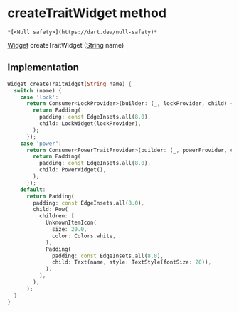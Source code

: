 


# createTraitWidget method




    *[<Null safety>](https://dart.dev/null-safety)*




[Widget](https://api.flutter.dev/flutter/widgets/Widget-class.html) createTraitWidget
([String](https://api.flutter.dev/flutter/dart-core/String-class.html) name)








## Implementation

```dart
Widget createTraitWidget(String name) {
  switch (name) {
    case 'lock':
      return Consumer<LockProvider>(builder: (_, lockProvider, child) {
        return Padding(
          padding: const EdgeInsets.all(8.0),
          child: LockWidget(lockProvider),
        );
      });
    case 'power':
      return Consumer<PowerTraitProvider>(builder: (_, powerProvider, child) {
        return Padding(
          padding: const EdgeInsets.all(8.0),
          child: PowerWidget(),
        );
      });
    default:
      return Padding(
        padding: const EdgeInsets.all(8.0),
        child: Row(
          children: [
            UnknownItemIcon(
              size: 20.0,
              color: Colors.white,
            ),
            Padding(
              padding: const EdgeInsets.all(8.0),
              child: Text(name, style: TextStyle(fontSize: 20)),
            ),
          ],
        ),
      );
  }
}
```







